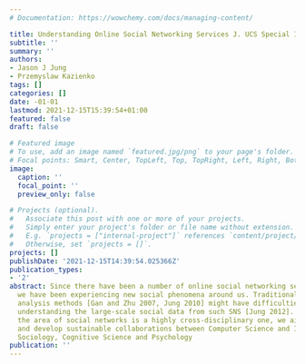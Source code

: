 ```yaml
---
# Documentation: https://wowchemy.com/docs/managing-content/

title: Understanding Online Social Networking Services J. UCS Special Issue
subtitle: ''
summary: ''
authors:
- Jason J Jung
- Przemyslaw Kazienko
tags: []
categories: []
date: -01-01
lastmod: 2021-12-15T15:39:54+01:00
featured: false
draft: false

# Featured image
# To use, add an image named `featured.jpg/png` to your page's folder.
# Focal points: Smart, Center, TopLeft, Top, TopRight, Left, Right, BottomLeft, Bottom, BottomRight.
image:
  caption: ''
  focal_point: ''
  preview_only: false

# Projects (optional).
#   Associate this post with one or more of your projects.
#   Simply enter your project's folder or file name without extension.
#   E.g. `projects = ["internal-project"]` references `content/project/deep-learning/index.md`.
#   Otherwise, set `projects = []`.
projects: []
publishDate: '2021-12-15T14:39:54.025366Z'
publication_types:
- '2'
abstract: Since there have been a number of online social networking services (SNS),
  we have been experiencing new social phenomena around us. Traditional social network
  analysis methods [Gan and Zhu 2007, Jung 2010] might have difficulties efficiently
  understanding the large-scale social data from such SNS [Jung 2012]. Moreover, as
  the area of social networks is a highly cross-disciplinary one, we aim to foster
  and develop sustainable collaborations between Computer Science and Informatics,
  Sociology, Cognitive Science and Psychology
publication: ''
---
```

